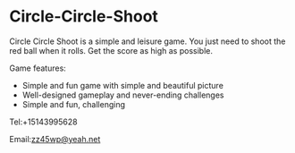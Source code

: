 # Circle-Circle-Shoot

Circle Circle Shoot is a simple and leisure game.
You just need to shoot the red ball when it rolls.
Get the score as high as possible.

Game features:
* Simple and fun game with simple and beautiful picture
* Well-designed gameplay and never-ending challenges
* Simple and fun, challenging

Tel:+15143995628

Email:zz45wp@yeah.net
